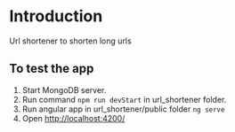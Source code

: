 # Introduction

Url shortener to shorten long urls

## To test the app
1. Start MongoDB server.  
2. Run command ``` npm run devStart ``` in url_shortener folder.  
3. Run angular app in url_shortener/public folder ``` ng serve ```
4. Open [http://localhost:4200/](http://localhost:4200/)  